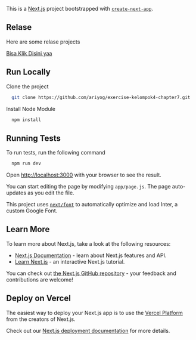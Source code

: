This is a [Next.js](https://nextjs.org/) project bootstrapped with [`create-next-app`](https://github.com/vercel/next.js/tree/canary/packages/create-next-app).

## Relase

Here are some relase projects

[Bisa Klik Disini yaa](https://pokemon-data-4.netlify.app)


## Run Locally

Clone the project

```bash
  git clone https://github.com/ariyog/exercise-kelompok4-chapter7.git
```

Install Node Module

```bash
  npm install
```


## Running Tests

To run tests, run the following command

```bash
  npm run dev
```
<!-- Open [http://localhost:3000](http://localhost:3000) with your browser to see the result. -->


<!-- ## Getting Started

First, run the development server:

```bash
npm run dev
# or
yarn dev
# or
pnpm dev
``` -->

Open [http://localhost:3000](http://localhost:3000) with your browser to see the result.

You can start editing the page by modifying `app/page.js`. The page auto-updates as you edit the file.

This project uses [`next/font`](https://nextjs.org/docs/basic-features/font-optimization) to automatically optimize and load Inter, a custom Google Font.

## Learn More

To learn more about Next.js, take a look at the following resources:

- [Next.js Documentation](https://nextjs.org/docs) - learn about Next.js features and API.
- [Learn Next.js](https://nextjs.org/learn) - an interactive Next.js tutorial.

You can check out [the Next.js GitHub repository](https://github.com/vercel/next.js/) - your feedback and contributions are welcome!

## Deploy on Vercel

The easiest way to deploy your Next.js app is to use the [Vercel Platform](https://vercel.com/new?utm_medium=default-template&filter=next.js&utm_source=create-next-app&utm_campaign=create-next-app-readme) from the creators of Next.js.

Check out our [Next.js deployment documentation](https://nextjs.org/docs/deployment) for more details.
